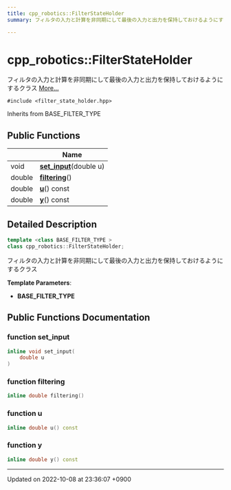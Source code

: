 ```yaml
---
title: cpp_robotics::FilterStateHolder
summary: フィルタの入力と計算を非同期にして最後の入力と出力を保持しておけるようにするクラス 

---
```


# cpp_robotics::FilterStateHolder



フィルタの入力と計算を非同期にして最後の入力と出力を保持しておけるようにするクラス  [More...](#detailed-description)


`#include <filter_state_holder.hpp>`

Inherits from BASE_FILTER_TYPE

## Public Functions

|                | Name           |
| -------------- | -------------- |
| void | **[set_input](/cpp_robotics/doxybook/Classes/classcpp__robotics_1_1FilterStateHolder/#function-set-input)**(double u) |
| double | **[filtering](/cpp_robotics/doxybook/Classes/classcpp__robotics_1_1FilterStateHolder/#function-filtering)**() |
| double | **[u](/cpp_robotics/doxybook/Classes/classcpp__robotics_1_1FilterStateHolder/#function-u)**() const |
| double | **[y](/cpp_robotics/doxybook/Classes/classcpp__robotics_1_1FilterStateHolder/#function-y)**() const |

## Detailed Description

```cpp
template <class BASE_FILTER_TYPE >
class cpp_robotics::FilterStateHolder;
```

フィルタの入力と計算を非同期にして最後の入力と出力を保持しておけるようにするクラス 

**Template Parameters**: 

  * **BASE_FILTER_TYPE** 

## Public Functions Documentation

### function set_input

```cpp
inline void set_input(
    double u
)
```


### function filtering

```cpp
inline double filtering()
```


### function u

```cpp
inline double u() const
```


### function y

```cpp
inline double y() const
```


-------------------------------

Updated on 2022-10-08 at 23:36:07 +0900